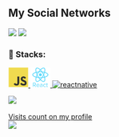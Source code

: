 

## **My Social Networks**

<a href="https://www.linkedin.com/in/erick-felipe-141311215//" target="_blank"><img src="https://img.shields.io/badge/-LinkedIn-%230077B5?style=for-the-badge&logo=linkedin&logoColor=white" target="_blank"></a> 
  <a href="mailto: erickfelipe2010@gmail.com" alt="Gmail" target="_blank">
  <img src="https://img.shields.io/badge/-Gmail-FF0000?style=for-the-badge&logo=gmail&logoColor=white">
  </a> 

<h3 align="left">🔭 Stacks:</h3>
<p align="left"> <a href="https://developer.mozilla.org/en-US/docs/Web/JavaScript" target="_blank"> <img src="https://raw.githubusercontent.com/devicons/devicon/master/icons/javascript/javascript-original.svg" alt="javascript" width="40" height="40"/> </a> <a href="https://reactjs.org/" target="_blank"> <img src="https://raw.githubusercontent.com/devicons/devicon/master/icons/react/react-original-wordmark.svg" alt="react" width="40" height="40"/> </a> <a href="https://reactnative.dev/" target="_blank"> <img src="https://reactnative.dev/img/header_logo.svg" alt="reactnative" width="40" height="40"/> </a> </p>


<p align="left">
<a href="https://github.com/erickfelip">
<img width="%" src="https://github-readme-stats.vercel.app/api?username=erickfelip&show_icons=true&theme=github_dark&include_all_commits=true&count_private=true"/>
</p>
 
<p align="left"> 
Visits count on my profile </br>
<img src="https://profile-counter.glitch.me/erickfelip/count.svg">
</p>
 


